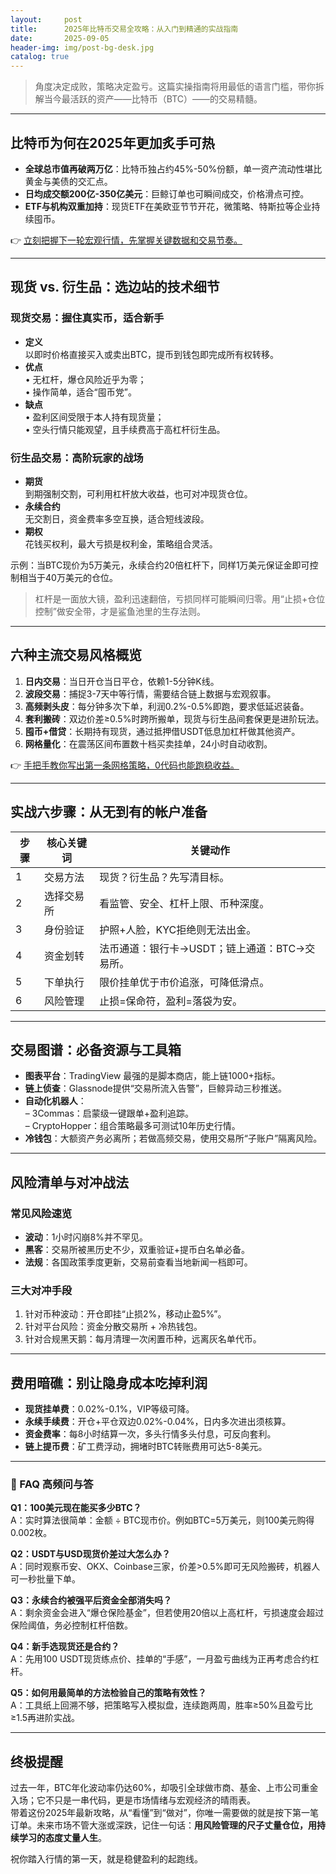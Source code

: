 ```yaml
---
layout:     post
title:      2025年比特币交易全攻略：从入门到精通的实战指南
date:       2025-09-05
header-img: img/post-bg-desk.jpg
catalog: true
---
```


> 角度决定成败，策略决定盈亏。这篇实操指南将用最低的语言门槛，带你拆解当今最活跃的资产——比特币（BTC）——的交易精髓。

---

## 比特币为何在2025年更加炙手可热

- **全球总市值再破两万亿**：比特币独占约45%-50%份额，单一资产流动性堪比黄金与美债的交汇点。  
- **日均成交额200亿-350亿美元**：巨鲸订单也可瞬间成交，价格滑点可控。  
- **ETF与机构双重加持**：现货ETF在美欧亚节节开花，微策略、特斯拉等企业持续囤币。  

👉 [立刻把握下一轮宏观行情，先掌握关键数据和交易节奏。](https://okxdog.com/)

---

## 现货 vs. 衍生品：选边站的技术细节

### 现货交易：握住真实币，适合新手
- **定义**  
  以即时价格直接买入或卖出BTC，提币到钱包即完成所有权转移。  
- **优点**  
  • 无杠杆，爆仓风险近乎为零；  
  • 操作简单，适合“囤币党”。  
- **缺点**  
  • 盈利区间受限于本人持有现货量；  
  • 空头行情只能观望，且手续费高于高杠杆衍生品。  

### 衍生品交易：高阶玩家的战场
- **期货**  
  到期强制交割，可利用杠杆放大收益，也可对冲现货仓位。  
- **永续合约**  
  无交割日，资金费率多空互换，适合短线波段。  
- **期权**  
  花钱买权利，最大亏损是权利金，策略组合灵活。  

示例：当BTC现价为5万美元，永续合约20倍杠杆下，同样1万美元保证金即可控制相当于40万美元的仓位。  
> 杠杆是一面放大镜，盈利迅速翻倍，亏损同样可能瞬间归零。用“止损+仓位控制”做安全带，才是鲨鱼池里的生存法则。  

---

## 六种主流交易风格概览
1. **日内交易**：当日开仓当日平仓，依赖1-5分钟K线。  
2. **波段交易**：捕捉3-7天中等行情，需要结合链上数据与宏观叙事。  
3. **高频剥头皮**：每分钟多次下单，利润0.2%-0.5%即跑，要求低延迟装备。  
4. **套利搬砖**：双边价差≥0.5%时跨所搬单，现货与衍生品间套保更是进阶玩法。  
5. **囤币+借贷**：长期持有现货，通过抵押借USDT低息加杠杆做其他资产。  
6. **网格量化**：在震荡区间布置数十档买卖挂单，24小时自动收割。  

👉 [手把手教你写出第一条网格策略，0代码也能跑稳收益。](https://okxdog.com/)

---

## 实战六步骤：从无到有的帐户准备
| 步骤 | 核心关键词 | 关键动作 |
|------|-------------|----------|
| 1 | 交易方法 | 现货？衍生品？先写清目标。 |
| 2 | 选择交易所 | 看监管、安全、杠杆上限、币种深度。 |
| 3 | 身份验证 | 护照+人脸，KYC拒绝则无法出金。 |
| 4 | 资金划转 | 法币通道：银行卡→USDT；链上通道：BTC→交易所。 |
| 5 | 下单执行 | 限价挂单优于市价追涨，可降低滑点。 |
| 6 | 风险管理 | 止损=保命符，盈利=落袋为安。 |

---

## 交易图谱：必备资源与工具箱

- **图表平台**：TradingView 最强的是脚本商店，能上链1000+指标。  
- **链上侦查**：Glassnode提供“交易所流入告警”，巨鲸异动三秒推送。  
- **自动化机器人**：  
  – 3Commas：启蒙级一键跟单+盈利追踪。  
  – CryptoHopper：组合策略最多可测试10年历史行情。  
- **冷钱包**：大额资产务必离所；若做高频交易，使用交易所“子账户”隔离风险。

---

## 风险清单与对冲战法

### 常见风险速览
- **波动**：1小时闪崩8%并不罕见。  
- **黑客**：交易所被黑历史不少，双重验证+提币白名单必备。  
- **法规**：各国政策季度更新，交易前查看当地新闻一档即可。  

### 三大对冲手段
1. 针对币种波动：开仓即挂“止损2%，移动止盈5%”。  
2. 针对平台风险：资金分散交易所 + 冷热钱包。  
3. 针对合规黑天鹅：每月清理一次闲置币种，远离灰名单代币。  

---

## 费用暗礁：别让隐身成本吃掉利润

- **现货挂单费**：0.02%-0.1%，VIP等级可降。  
- **永续手续费**：开仓+平仓双边0.02%-0.04%，日内多次进出须核算。  
- **资金费率**：每8小时结算一次，多头行情多头付息，可反向套利。  
- **链上提币费**：矿工费浮动，拥堵时BTC转账费用可达5-8美元。  

---

### 🎯 FAQ 高频问与答

**Q1：100美元现在能买多少BTC？**  
A：实时算法很简单：金额 ÷ BTC现市价。例如BTC=5万美元，则100美元购得0.002枚。

**Q2：USDT与USD现货价差过大怎么办？**  
A：同时观察币安、OKX、Coinbase三家，价差>0.5%即可无风险搬砖，机器人可一秒批量下单。

**Q3：永续合约被强平后资金全部消失吗？**  
A：剩余资金会进入“爆仓保险基金”，但若使用20倍以上高杠杆，亏损速度会超过保险阈值，务必控制杠杆倍数。

**Q4：新手选现货还是合约？**  
A：先用100 USDT现货练点价、挂单的“手感”，一月盈亏曲线为正再考虑合约杠杆。

**Q5：如何用最简单的方法检验自己的策略有效性？**  
A：工具纸上回溯不够，把策略写入模拟盘，连续跑两周，胜率≥50%且盈亏比≥1.5再进阶实战。  

---

## 终极提醒

过去一年，BTC年化波动率仍达60%，却吸引全球做市商、基金、上市公司重金入场；它不只是一串代码，更是市场情绪与宏观经济的晴雨表。  
带着这份2025年最新攻略，从“看懂”到“做对”，你唯一需要做的就是按下第一笔订单。未来市场不管大涨或深跌，记住一句话：**用风险管理的尺子丈量仓位，用持续学习的态度丈量人生**。  

祝你踏入行情的第一天，就是稳健盈利的起跑线。